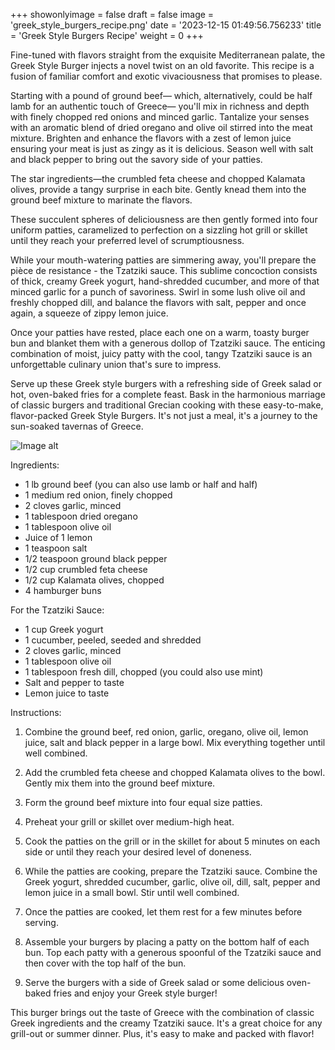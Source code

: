 +++ 
showonlyimage = false 
draft = false 
image = 'greek_style_burgers_recipe.png'
date = '2023-12-15 01:49:56.756233' 
title = 'Greek Style Burgers Recipe' 
weight = 0
+++ 

<!--more-->

 
Fine-tuned with flavors straight from the exquisite Mediterranean palate, the Greek Style Burger injects a novel twist on an old favorite. This recipe is a fusion of familiar comfort and exotic vivaciousness that promises to please. 

Starting with a pound of ground beef— which, alternatively, could be half lamb for an authentic touch of Greece— you'll mix in richness and depth with finely chopped red onions and minced garlic. Tantalize your senses with an aromatic blend of dried oregano and olive oil stirred  into the meat mixture. Brighten and enhance the flavors with a zest of lemon juice ensuring your meat is just as zingy as it is delicious. Season well with salt and black pepper to bring out the savory side of your patties.

The star ingredients—the crumbled feta cheese and chopped Kalamata olives, provide a tangy surprise in each bite. Gently knead them into the ground beef mixture to marinate the flavors.

These succulent spheres of deliciousness are then gently formed into four uniform patties, caramelized to perfection on a sizzling hot grill or skillet until they reach your preferred level of scrumptiousness.

While your mouth-watering patties are simmering away, you'll prepare the pièce de resistance - the Tzatziki sauce. This sublime concoction consists of thick, creamy Greek yogurt, hand-shredded cucumber, and more of that minced garlic for a punch of savoriness. Swirl in some lush olive oil and freshly chopped dill, and balance the flavors with salt, pepper and once again, a squeeze of zippy lemon juice. 

Once your patties have rested, place each one on a warm, toasty burger bun and blanket them with a generous dollop of Tzatziki sauce. The enticing combination of moist, juicy patty with the cool, tangy Tzatziki sauce is an unforgettable culinary union that's sure to impress. 

Serve up these Greek style burgers with a refreshing side of Greek salad or hot, oven-baked fries for a complete feast. Bask in the harmonious marriage of classic burgers and traditional Grecian cooking with these easy-to-make, flavor-packed Greek Style Burgers. It's not just a meal, it's a journey to the sun-soaked tavernas of Greece. 

![Image alt](/greek_style_burgers_recipe.png '300px')

Ingredients: 

- 1 lb ground beef (you can also use lamb or half and half)
- 1 medium red onion, finely chopped
- 2 cloves garlic, minced
- 1 tablespoon dried oregano
- 1 tablespoon olive oil
- Juice of 1 lemon
- 1 teaspoon salt
- 1/2 teaspoon ground black pepper
- 1/2 cup crumbled feta cheese
- 1/2 cup Kalamata olives, chopped
- 4 hamburger buns 

For the Tzatziki Sauce:

- 1 cup Greek yogurt 
- 1 cucumber, peeled, seeded and shredded
- 2 cloves garlic, minced
- 1 tablespoon olive oil
- 1 tablespoon fresh dill, chopped (you could also use mint)
- Salt and pepper to taste
- Lemon juice to taste

Instructions:

1. Combine the ground beef, red onion, garlic, oregano, olive oil, lemon juice, salt and black pepper in a large bowl. Mix everything together until well combined.

2. Add the crumbled feta cheese and chopped Kalamata olives to the bowl. Gently mix them into the ground beef mixture.

3. Form the ground beef mixture into four equal size patties. 

4. Preheat your grill or skillet over medium-high heat.

5. Cook the patties on the grill or in the skillet for about 5 minutes on each side or until they reach your desired level of doneness.

6. While the patties are cooking, prepare the Tzatziki sauce. Combine the Greek yogurt, shredded cucumber, garlic, olive oil, dill, salt, pepper and lemon juice in a small bowl. Stir until well combined.

7. Once the patties are cooked, let them rest for a few minutes before serving.

8. Assemble your burgers by placing a patty on the bottom half of each bun. Top each patty with a generous spoonful of the Tzatziki sauce and then cover with the top half of the bun.

9. Serve the burgers with a side of Greek salad or some delicious oven-baked fries and enjoy your Greek style burger!

This burger brings out the taste of Greece with the combination of classic Greek ingredients and the creamy Tzatziki sauce. It's a great choice for any grill-out or summer dinner. Plus, it's easy to make and packed with flavor!